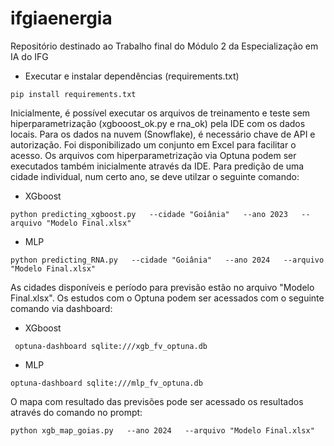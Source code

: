 # ifgiaenergia
Repositório destinado ao Trabalho final do Módulo 2 da Especialização em IA do IFG

* Executar e instalar dependências (requirements.txt)

```
pip install requirements.txt
```

Inicialmente, é possível executar os arquivos de treinamento e teste sem hiperparametrização (xgbooost_ok.py e rna_ok) pela IDE com os dados locais. Para os dados na nuvem (Snowflake), é necessário chave de API e autorização. Foi disponibilizado um conjunto em Excel para facilitar o acesso. Os arquivos com hiperparametrização via Optuna podem ser executados também inicialmente através da IDE. Para predição de uma cidade individual, num certo ano, se deve utilzar o seguinte comando:

* XGboost
```
python predicting_xgboost.py   --cidade "Goiânia"   --ano 2023   --arquivo "Modelo Final.xlsx"
```

* MLP
```
python predicting_RNA.py   --cidade "Goiânia"   --ano 2024   --arquivo "Modelo Final.xlsx"
```

As cidades disponíveis e período para previsão estão no arquivo "Modelo Final.xlsx". Os estudos com o Optuna podem ser acessados com o seguinte comando via dashboard:

* XGboost

```
 optuna-dashboard sqlite:///xgb_fv_optuna.db

```

* MLP

```
optuna-dashboard sqlite:///mlp_fv_optuna.db 
```

O mapa com resultado das previsões pode ser acessado os resultados através do comando no prompt:

```
python xgb_map_goias.py   --ano 2024   --arquivo "Modelo Final.xlsx"
```

